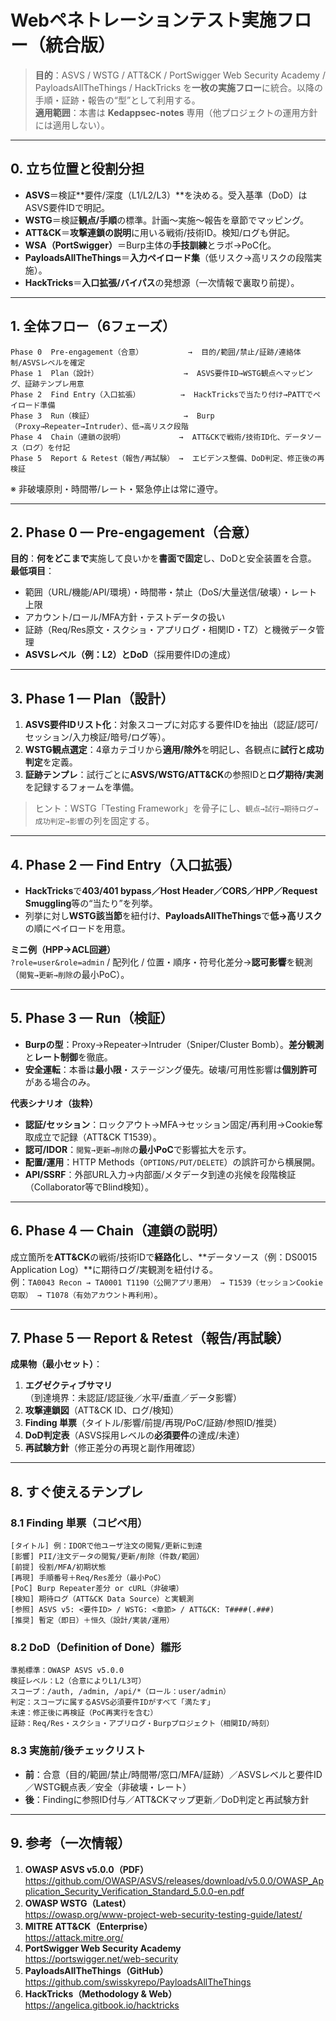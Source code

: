 # Webペネトレーションテスト実施フロー（統合版）

> **目的**：ASVS / WSTG / ATT&CK / PortSwigger Web Security Academy / PayloadsAllTheThings / HackTricks を**一枚の実施フロー**に統合。以降の手順・証跡・報告の“型”として利用する。  
> **適用範囲**：本書は **Kedappsec-notes** 専用（他プロジェクトの運用方針には適用しない）。

---

## 0. 立ち位置と役割分担
- **ASVS**＝検証**要件/深度（L1/L2/L3）**を決める。受入基準（DoD）はASVS要件IDで明記。  
- **WSTG**＝検証**観点/手順**の標準。計画～実施～報告を章節でマッピング。  
- **ATT&CK**＝**攻撃連鎖の説明**に用いる戦術/技術ID。検知/ログも併記。  
- **WSA（PortSwigger）**＝Burp主体の**手技訓練**とラボ→PoC化。  
- **PayloadsAllTheThings**＝**入力ペイロード集**（低リスク→高リスクの段階実施）。  
- **HackTricks**＝**入口拡張/バイパス**の発想源（一次情報で裏取り前提）。

---

## 1. 全体フロー（6フェーズ）
```
Phase 0  Pre-engagement（合意）          →  目的/範囲/禁止/証跡/連絡体制/ASVSレベルを確定
Phase 1  Plan（設計）                   →  ASVS要件ID→WSTG観点へマッピング、証跡テンプレ用意
Phase 2  Find Entry（入口拡張）         →  HackTricksで当たり付け→PATTでペイロード準備
Phase 3  Run（検証）                    →  Burp（Proxy→Repeater→Intruder）、低→高リスク段階
Phase 4  Chain（連鎖の説明）            →  ATT&CKで戦術/技術ID化、データソース（ログ）を付記
Phase 5  Report & Retest（報告/再試験） →  エビデンス整備、DoD判定、修正後の再検証
```
※ 非破壊原則・時間帯/レート・緊急停止は常に遵守。

---

## 2. Phase 0 — Pre-engagement（合意）
**目的**：**何をどこまで**実施して良いかを**書面で固定**し、DoDと安全装置を合意。  
**最低項目**：
- 範囲（URL/機能/API/環境）・時間帯・禁止（DoS/大量送信/破壊）・レート上限  
- アカウント/ロール/MFA方針・テストデータの扱い  
- 証跡（Req/Res原文・スクショ・アプリログ・相関ID・TZ）と機微データ管理  
- **ASVSレベル（例：L2）**と**DoD**（採用要件IDの達成）

---

## 3. Phase 1 — Plan（設計）
1) **ASVS要件IDリスト化**：対象スコープに対応する要件IDを抽出（認証/認可/セッション/入力検証/暗号/ログ等）。  
2) **WSTG観点選定**：4章カテゴリから**適用/除外**を明記し、各観点に**試行と成功判定**を定義。  
3) **証跡テンプレ**：試行ごとに**ASVS/WSTG/ATT&CK**の参照IDと**ログ期待/実測**を記録するフォームを準備。  
> ヒント：WSTG「Testing Framework」を骨子にし、`観点→試行→期待ログ→成功判定→影響`の列を固定する。

---

## 4. Phase 2 — Find Entry（入口拡張）
- **HackTricks**で**403/401 bypass／Host Header／CORS／HPP／Request Smuggling**等の“当たり”を列挙。  
- 列挙に対し**WSTG該当節**を紐付け、**PayloadsAllTheThings**で**低→高リスク**の順にペイロードを用意。

**ミニ例（HPP→ACL回避）**  
`?role=user&role=admin` / 配列化 / 位置・順序・符号化差分→**認可影響**を観測（`閲覧→更新→削除`の最小PoC）。

---

## 5. Phase 3 — Run（検証）
- **Burpの型**：Proxy→Repeater→Intruder（Sniper/Cluster Bomb）。**差分観測**と**レート制御**を徹底。  
- **安全運転**：本番は**最小限**・ステージング優先。破壊/可用性影響は**個別許可**がある場合のみ。  

**代表シナリオ（抜粋）**  
- **認証/セッション**：ロックアウト→MFA→セッション固定/再利用→Cookie奪取成立で記録（ATT&CK T1539）。  
- **認可/IDOR**：`閲覧→更新→削除`の**最小PoC**で影響拡大を示す。  
- **配置/運用**：HTTP Methods（`OPTIONS/PUT/DELETE`）の誤許可から横展開。  
- **API/SSRF**：外部URL入力→内部面/メタデータ到達の兆候を段階検証（Collaborator等でBlind検知）。

---

## 6. Phase 4 — Chain（連鎖の説明）
成立箇所を**ATT&CK**の戦術/技術IDで**経路化**し、**データソース（例：DS0015 Application Log）**に期待ログ/実観測を紐付ける。  
例：`TA0043 Recon → TA0001 T1190（公開アプリ悪用） → T1539（セッションCookie窃取） → T1078（有効アカウント再利用）`。

---

## 7. Phase 5 — Report & Retest（報告/再試験）
**成果物（最小セット）**：
1) **エグゼクティブサマリ**（到達境界：未認証/認証後／水平/垂直／データ影響）  
2) **攻撃連鎖図**（ATT&CK ID、ログ/検知）  
3) **Finding 単票**（タイトル/影響/前提/再現/PoC/証跡/参照ID/推奨）  
4) **DoD判定表**（ASVS採用レベルの**必須要件**の達成/未達）  
5) **再試験方針**（修正差分の再現と副作用確認）

---

## 8. すぐ使えるテンプレ
### 8.1 Finding 単票（コピペ用）
```
[タイトル] 例：IDORで他ユーザ注文の閲覧/更新に到達
[影響] PII/注文データの閲覧/更新/削除（件数/範囲）
[前提] 役割/MFA/初期状態
[再現] 手順番号＋Req/Res差分（最小PoC）
[PoC] Burp Repeater差分 or cURL（非破壊）
[検知] 期待ログ（ATT&CK Data Source）と実観測
[参照] ASVS v5: <要件ID> / WSTG: <章節> / ATT&CK: T####(.###)
[推奨] 暫定（即日）＋恒久（設計/実装/運用）
```

### 8.2 DoD（Definition of Done）雛形
```
準拠標準：OWASP ASVS v5.0.0
検証レベル：L2（合意によりL1/L3可）
スコープ：/auth, /admin, /api/*（ロール：user/admin）
判定：スコープに属するASVS必須要件IDがすべて「満たす」
未達：修正後に再検証（PoC再実行を含む）
証跡：Req/Res・スクショ・アプリログ・Burpプロジェクト（相関ID/時刻）
```

### 8.3 実施前/後チェックリスト
- **前**：合意（目的/範囲/禁止/時間帯/窓口/MFA/証跡）／ASVSレベルと要件ID／WSTG観点表／安全（非破壊・レート）  
- **後**：Findingに参照ID付与／ATT&CKマップ更新／DoD判定と再試験方針

---

## 9. 参考（一次情報）
1. **OWASP ASVS v5.0.0（PDF）**  
   https://github.com/OWASP/ASVS/releases/download/v5.0.0/OWASP_Application_Security_Verification_Standard_5.0.0-en.pdf
2. **OWASP WSTG（Latest）**  
   https://owasp.org/www-project-web-security-testing-guide/latest/
3. **MITRE ATT&CK（Enterprise）**  
   https://attack.mitre.org/
4. **PortSwigger Web Security Academy**  
   https://portswigger.net/web-security
5. **PayloadsAllTheThings（GitHub）**  
   https://github.com/swisskyrepo/PayloadsAllTheThings
6. **HackTricks（Methodology & Web）**  
   https://angelica.gitbook.io/hacktricks
